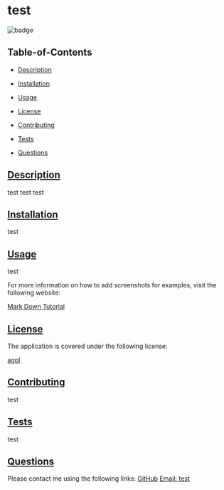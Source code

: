 
  # test
  
  
  ![badge](https://img.shields.io/badge/license-agpl-blue)
    
  ## Table-of-Contents
  * [Description](#description)
  * [Installation](#installation)
  * [Usage](#usage)
  
  * [License](#license)
    
  * [Contributing](#contributing)
  * [Tests](#tests)
  * [Questions](#questions)
  
  ## [Description](#table-of-contents)
  test
  test
  test
  ## [Installation](#table-of-contents)
  test
  ## [Usage](#table-of-contents)
  test
  
  For more information on how to add screenshots for examples, visit the following website:
  
  [Mark Down Tutorial](https://agea.github.io/tutorial.md/)
  
  
  ## [License](#table-of-contents)
  The application is covered under the following license:
  
  [agpl](https://choosealicense.com/licenses/agpl)
    
    
  ## [Contributing](#table-of-contents)
  
  
  test
    
  ## [Tests](#table-of-contents)
  test
  ## [Questions](#table-of-contents)
  Please contact me using the following links:
  [GitHub](https://github.com/test)
  [Email: test](mailto:test)
